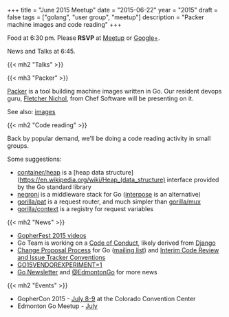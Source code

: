 +++
title = "June 2015 Meetup"
date = "2015-06-22"
year = "2015"
draft = false
tags = ["golang", "user group", "meetup"]
description = "Packer machine images and code reading"
+++

Food at 6:30 pm. Please **RSVP** at [Meetup](https://www.meetup.com/startupedmonton/events/qfwsfhytjbdc/) or [Google+](https://plus.google.com/u/0/events/clli23l3vveod23soc7psk41a90?authkey=CK_xo5LLupjcfQ).

News and Talks at 6:45.

{{< mh2 "Talks" >}}

{{< mh3 "Packer" >}}

[Packer](https://packer.io/) is a tool building machine images written in Go. Our resident devops guru, [Fletcher Nichol](https://twitter.com/fnichol), from Chef Software will be presenting on it.

See also: [images](https://github.com/fatih/images)

{{< mh2 "Code reading" >}}

Back by popular demand, we'll be doing a code reading activity in small groups.

Some suggestions:

- [container/heap](https://github.com/golang/go/tree/master/src/container/heap) is a [heap data structure](https://en.wikipedia.org/wiki/Heap_(data_structure) interface provided by the Go standard library
- [negroni](https://github.com/codegangsta/negroni) is a middleware stack for Go ([interpose](https://github.com/carbocation/interpose) is an alternative)
- [gorilla/pat](https://github.com/gorilla/pat) is a request router, and much simpler than [gorilla/mux](https://github.com/gorilla/mux)
- [gorilla/context](https://github.com/gorilla/context) is a registry for request variables

{{< mh2 "News" >}}

- [GopherFest 2015 videos](https://www.hakkapools.co/p/gopherfest)
- Go Team is working on a [Code of Conduct](https://groups.google.com/forum/#!msg/golang-nuts/sy-YcVPADjg/bcO6LAr29EIJ), likely derived from [Django](https://www.djangoproject.com/conduct/)
- [Change Proposal Process](https://golang.org/s/proposal-process) for Go ([mailing list](https://groups.google.com/forum/#!topic/golang-dev/4GOiSBCX568)) and [Interim Code Review and Issue Tracker Conventions](https://groups.google.com/forum/#!topic/golang-dev/YU56eKYiXJg)
- [GO15VENDOREXPERIMENT=1](https://groups.google.com/forum/#!topic/golang-dev/74zjMON9glU)
- [Go Newsletter](https://golangweekly.com/issues) and [@EdmontonGo](https://twitter.com/edmontongo) for more news

{{< mh2 "Events" >}}

- GopherCon 2015 - [July 8-9](https://www.gophercon.com/) at the Colorado Convention Center
- Edmonton Go Meetup - [July](/meetup/2015-07/)
